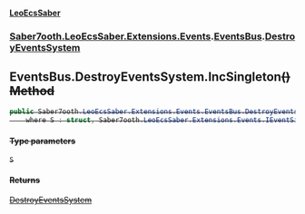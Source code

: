 #### [LeoEcsSaber](index.md 'index')
### [Saber7ooth.LeoEcsSaber.Extensions.Events](Saber7ooth.LeoEcsSaber.Extensions.Events.md 'Saber7ooth.LeoEcsSaber.Extensions.Events').[EventsBus](EventsBus.md 'Saber7ooth.LeoEcsSaber.Extensions.Events.EventsBus').[DestroyEventsSystem](EventsBus.DestroyEventsSystem.md 'Saber7ooth.LeoEcsSaber.Extensions.Events.EventsBus.DestroyEventsSystem')

## EventsBus.DestroyEventsSystem.IncSingleton<S>() Method

```csharp
public Saber7ooth.LeoEcsSaber.Extensions.Events.EventsBus.DestroyEventsSystem IncSingleton<S>()
    where S : struct, Saber7ooth.LeoEcsSaber.Extensions.Events.IEventSingleton, System.ValueType, System.ValueType;
```
#### Type parameters

<a name='Saber7ooth.LeoEcsSaber.Extensions.Events.EventsBus.DestroyEventsSystem.IncSingleton_S_().S'></a>

`S`

#### Returns
[DestroyEventsSystem](EventsBus.DestroyEventsSystem.md 'Saber7ooth.LeoEcsSaber.Extensions.Events.EventsBus.DestroyEventsSystem')